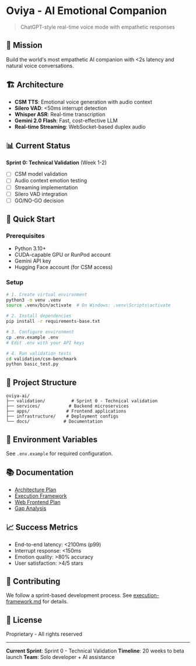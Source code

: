 # Oviya - AI Emotional Companion

> ChatGPT-style real-time voice mode with empathetic responses

## 🎯 Mission

Build the world's most empathetic AI companion with <2s latency and natural voice conversations.

## 🏗️ Architecture

- **CSM TTS**: Emotional voice generation with audio context
- **Silero VAD**: <50ms interrupt detection
- **Whisper ASR**: Real-time transcription
- **Gemini 2.0 Flash**: Fast, cost-effective LLM
- **Real-time Streaming**: WebSocket-based duplex audio

## 📊 Current Status

**Sprint 0: Technical Validation** (Week 1-2)
- [ ] CSM model validation
- [ ] Audio context emotion testing
- [ ] Streaming implementation
- [ ] Silero VAD integration
- [ ] GO/NO-GO decision

## 🚀 Quick Start

### Prerequisites
- Python 3.10+
- CUDA-capable GPU or RunPod account
- Gemini API key
- Hugging Face account (for CSM access)

### Setup

```bash
# 1. Create virtual environment
python3 -m venv .venv
source .venv/bin/activate  # On Windows: .venv\Scripts\activate

# 2. Install dependencies
pip install -r requirements-base.txt

# 3. Configure environment
cp .env.example .env
# Edit .env with your API keys

# 4. Run validation tests
cd validation/csm-benchmark
python basic_test.py
```

## 📁 Project Structure

```
oviya-ai/
├── validation/          # Sprint 0 - Technical validation
├── services/           # Backend microservices
├── apps/              # Frontend applications
├── infrastructure/    # Deployment configs
└── docs/             # Documentation
```

## 🔑 Environment Variables

See `.env.example` for required configuration.

## 📚 Documentation

- [Architecture Plan](../plan-v4.md)
- [Execution Framework](../execution-framework.md)
- [Web Frontend Plan](../web-frontend-plan.md)
- [Gap Analysis](../gap-analysis.md)

## 📈 Success Metrics

- End-to-end latency: <2100ms (p99)
- Interrupt response: <150ms
- Emotion quality: >80% accuracy
- User satisfaction: >4/5 stars

## 🤝 Contributing

We follow a sprint-based development process. See [execution-framework.md](../execution-framework.md) for details.

## 📄 License

Proprietary - All rights reserved

---

**Current Sprint**: Sprint 0 - Technical Validation
**Timeline**: 20 weeks to beta launch
**Team**: Solo developer + AI assistance
